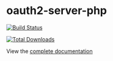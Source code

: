 oauth2-server-php
=================

[![Build Status](https://travis-ci.org/bshaffer/oauth2-server-php.svg?branch=develop)](https://travis-ci.org/bshaffer/oauth2-server-php)

[![Total Downloads](https://poser.pugx.org/bshaffer/oauth2-server-php/downloads.png)](https://packagist.org/packages/bshaffer/oauth2-server-php)

View the [complete documentation](https://bshaffer.github.io/oauth2-server-php-docs/)
